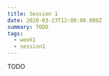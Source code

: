 ```yaml
---
title: Session 1
date: 2020-03-23T12:00:00.000Z
summary: TODO
tags:
  - week1
  - session1
---
```

TODO